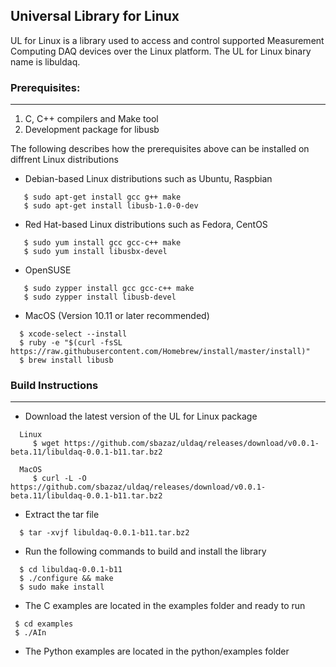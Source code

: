 ## Universal Library for Linux
UL for Linux is a library used to access and control supported Measurement Computing DAQ devices over the Linux platform. The UL for Linux binary name is libuldaq.
 
### Prerequisites:
---------------

  1. C, C++ compilers and Make tool
  2. Development package for libusb
  
  The following describes how the prerequisites above can be installed on diffrent Linux distributions
  
  - Debian-based Linux distributions such as Ubuntu, Raspbian
  
  ```
     $ sudo apt-get install gcc g++ make
     $ sudo apt-get install libusb-1.0-0-dev
  ```
  - Red Hat-based Linux distributions such as Fedora, CentOS
  
  ```
     $ sudo yum install gcc gcc-c++ make
     $ sudo yum install libusbx-devel
  ```
     
  - OpenSUSE 
  
  ```
     $ sudo zypper install gcc gcc-c++ make
     $ sudo zypper install libusb-devel
  ```
  
  - MacOS (Version 10.11 or later recommended)
  
  ```
    $ xcode-select --install
    $ ruby -e "$(curl -fsSL https://raw.githubusercontent.com/Homebrew/install/master/install)"
    $ brew install libusb
  ```

### Build Instructions
---------------------

- Download the latest version of the UL for Linux package

```
  Linux
     $ wget https://github.com/sbazaz/uldaq/releases/download/v0.0.1-beta.11/libuldaq-0.0.1-b11.tar.bz2
  
  MacOS
     $ curl -L -O https://github.com/sbazaz/uldaq/releases/download/v0.0.1-beta.11/libuldaq-0.0.1-b11.tar.bz2
 ``` 
 - Extract the tar file
 
```
  $ tar -xvjf libuldaq-0.0.1-b11.tar.bz2
```
  
- Run the following commands to build and install the library

```
  $ cd libuldaq-0.0.1-b11
  $ ./configure && make
  $ sudo make install
```
  
- The C examples are located in the examples folder and ready to run

```
 $ cd examples
 $ ./AIn
```

- The Python examples are located in the python/examples folder
  
  
